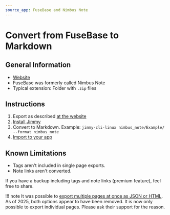 ```yaml
---
source_app: FuseBase and Nimbus Note
---
```


# Convert from FuseBase to Markdown

## General Information

- [Website](https://nimbusweb.me/note/)
- FuseBase was formerly called Nimbus Note
- Typical extension: Folder with `.zip` files

## Instructions

1. Export as described [at the website](https://nimbusweb.me/guides/settings/how-to-export-notes-to-html-or-pdf/)
2. [Install Jimmy](../index.md#installation)
3. Convert to Markdown. Example: `jimmy-cli-linux nimbus_note/Example/ --format nimbus_note`
4. [Import to your app](../import_instructions.md)

## Known Limitations

- Tags aren't included in single page exports.
- Note links aren't converted.

If you have a backup including tags and note links (premium feature), feel free to share.

!!! note
    It was possible to [export multiple pages at once as JSON or HTML](https://discourse.joplinapp.org/t/feature-request-nimbus-notes-import/5165/7). As of 2025, both options appear to have been removed. It is now only possible to export individual pages. Please ask their support for the reason.
